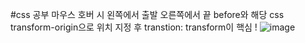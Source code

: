 #css 공부
마우스 호버 시 
왼쪽에서 출발 오른쪽에서 끝
before와 해당 css transform-origin으로 위치 지정 후 
transtion: transform이 핵심 !
![image](https://user-images.githubusercontent.com/85022962/125274196-b17f6a00-e348-11eb-9c48-cf9485cec95a.png)
